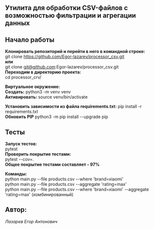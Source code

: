 ## Утилита для обработки CSV-файлов с возможностью фильтрации и агрегации данных ##

## Начало работы ##

**Клонировать репозиторий и перейти в него в командной строке:**  
git clone https://github.com/Egor-lazarev/processor_csv.git  
**или**  
git clone git@github.com:Egor-lazarev/processor_csv.git  
**Переходим в директорию проекта:**  
cd processor_crv/  

**Виртуальное окружение:**  
**Создать:** python3 -m venv venv  
**Активировать:** source venv/bin/activate  

**Установить зависимости из файла requirements.txt:**
pip install -r requirements.txt  
**Обновить PIP**
python3 -m pip install --upgrade pip  

## Тесты ##

**Запуск тестов:**  
pytest  
**Проверить покрытие тестами:**  
pytest --cov=.  
**Общее покрытие тестами составляет - 97%**  

**Команды:**  
python main.py --file products.csv --where 'brand=xiaomi'  
python main.py --file products.csv --aggregate 'rating=max'  
python main.py --file products.csv --where 'brand=xiaomi' --aggregate 'rating=max' (комбинированный)  

## Автор: ##
_Лазарев Егор Антонович_
